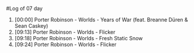 #Log of 07 day

1. [00:00] Porter Robinson - Worlds - Years of War (feat. Breanne Düren & Sean Caskey)
1. [09:13] Porter Robinson - Worlds - Flicker
1. [09:18] Porter Robinson - Worlds - Fresh Static Snow
1. [09:24] Porter Robinson - Worlds - Flicker
